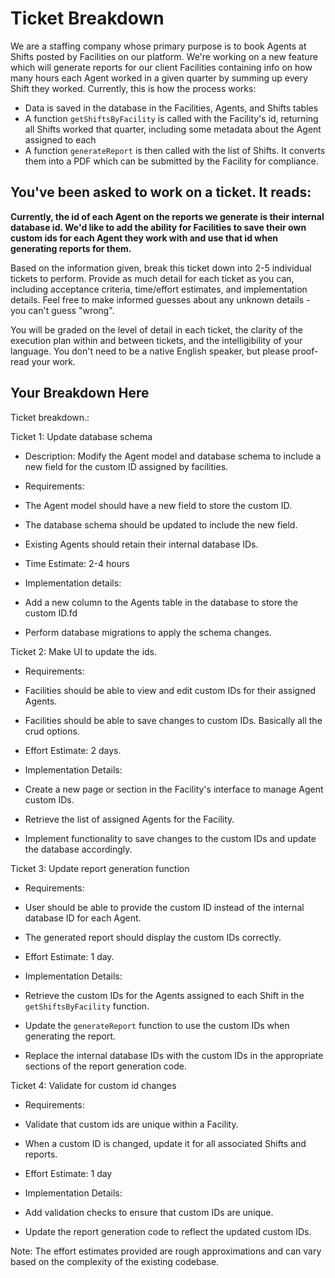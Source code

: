 # Ticket Breakdown

We are a staffing company whose primary purpose is to book Agents at Shifts posted by Facilities on our platform. We're working on a new feature which will generate reports for our client Facilities containing info on how many hours each Agent worked in a given quarter by summing up every Shift they worked. Currently, this is how the process works:

- Data is saved in the database in the Facilities, Agents, and Shifts tables
- A function `getShiftsByFacility` is called with the Facility's id, returning all Shifts worked that quarter, including some metadata about the Agent assigned to each
- A function `generateReport` is then called with the list of Shifts. It converts them into a PDF which can be submitted by the Facility for compliance.

## You've been asked to work on a ticket. It reads:

**Currently, the id of each Agent on the reports we generate is their internal database id. We'd like to add the ability for Facilities to save their own custom ids for each Agent they work with and use that id when generating reports for them.**

Based on the information given, break this ticket down into 2-5 individual tickets to perform. Provide as much detail for each ticket as you can, including acceptance criteria, time/effort estimates, and implementation details. Feel free to make informed guesses about any unknown details - you can't guess "wrong".

You will be graded on the level of detail in each ticket, the clarity of the execution plan within and between tickets, and the intelligibility of your language. You don't need to be a native English speaker, but please proof-read your work.

## Your Breakdown Here

Ticket breakdown.:

Ticket 1: Update database schema

- Description: Modify the Agent model and database schema to include a new field for the custom ID assigned by facilities.

- Requirements:

- The Agent model should have a new field to store the custom ID.

- The database schema should be updated to include the new field.

- Existing Agents should retain their internal database IDs.

- Time Estimate: 2-4 hours

- Implementation details:

- Add a new column to the Agents table in the database to store the custom ID.fd

- Perform database migrations to apply the schema changes.

Ticket 2: Make UI to update the ids.

- Requirements:

- Facilities should be able to view and edit custom IDs for their assigned Agents.

- Facilities should be able to save changes to custom IDs. Basically all the crud options.

- Effort Estimate: 2 days.

- Implementation Details:

- Create a new page or section in the Facility's interface to manage Agent custom IDs.

- Retrieve the list of assigned Agents for the Facility.

- Implement functionality to save changes to the custom IDs and update the database accordingly.

Ticket 3: Update report generation function

- Requirements:

- User should be able to provide the custom ID instead of the internal database ID for each Agent.

- The generated report should display the custom IDs correctly.

- Effort Estimate: 1 day.

- Implementation Details:

- Retrieve the custom IDs for the Agents assigned to each Shift in the `getShiftsByFacility` function.

- Update the `generateReport` function to use the custom IDs when generating the report.

- Replace the internal database IDs with the custom IDs in the appropriate sections of the report generation code.

Ticket 4: Validate for custom id changes

- Requirements:

- Validate that custom ids are unique within a Facility.

- When a custom ID is changed, update it for all associated Shifts and reports.

- Effort Estimate: 1 day

- Implementation Details:

- Add validation checks to ensure that custom IDs are unique.

- Update the report generation code to reflect the updated custom IDs.

Note: The effort estimates provided are rough approximations and can vary based on the complexity of the existing codebase.
